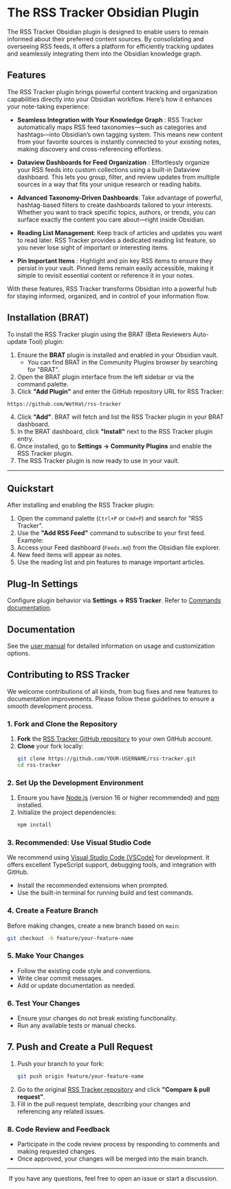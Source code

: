 # The RSS Tracker Obsidian Plugin

The RSS Tracker Obsidian plugin is designed to enable users to remain informed about their preferred content sources. By consolidating and overseeing RSS feeds, it offers a platform for efficiently tracking updates and seamlessly integrating them into the Obsidian knowledge graph.

## Features

The RSS Tracker plugin brings powerful content tracking and organization capabilities directly into your Obsidian workflow. Here’s how it enhances your note-taking experience:

- **Seamless Integration with Your Knowledge Graph** :
  RSS Tracker automatically maps RSS feed taxonomies—such as categories and hashtags—into Obsidian’s own tagging system. This means new content from your favorite sources is instantly connected to your existing notes, making discovery and cross-referencing effortless.

- **Dataview Dashboards for Feed Organization** :
  Effortlessly organize your RSS feeds into custom collections using a built-in Dataview dashboard. This lets you group, filter, and review updates from multiple sources in a way that fits your unique research or reading habits.

- **Advanced Taxonomy-Driven Dashboards**:
  Take advantage of powerful, hashtag-based filters to create dashboards tailored to your interests. Whether you want to track specific topics, authors, or trends, you can surface exactly the content you care about—right inside Obsidian.

- **Reading List Management**:
  Keep track of articles and updates you want to read later. RSS Tracker provides a dedicated reading list feature, so you never lose sight of important or interesting items.

- **Pin Important Items** :
  Highlight and pin key RSS items to ensure they persist in your vault. Pinned items remain easily accessible, making it simple to revisit essential content or reference it in your notes.

With these features, RSS Tracker transforms Obsidian into a powerful hub for staying informed, organized, and in control of your information flow.


## Installation (BRAT)

To install the RSS Tracker plugin using the BRAT (Beta Reviewers Auto-update Tool) plugin:
1. Ensure the **BRAT** plugin is installed and enabled in your Obsidian vault.
   - You can find BRAT in the Community Plugins browser by searching for "BRAT".
2. Open the BRAT plugin interface from the left sidebar or via the command palette.
3. Click **"Add Plugin"** and enter the GitHub repository URL for RSS Tracker:
```
https://github.com/WetHat/rss-tracker
```
4. Click **"Add"**. BRAT will fetch and list the RSS Tracker plugin in your BRAT dashboard.
5. In the BRAT dashboard, click **"Install"** next to the RSS Tracker plugin entry.
6. Once installed, go to **Settings → Community Plugins** and enable the RSS Tracker plugin.
7. The RSS Tracker plugin is now ready to use in your vault.

---

## Quickstart

After installing and enabling the RSS Tracker plugin:

1. Open the command palette (`Ctrl+P` or `Cmd+P`) and search for "RSS Tracker".
2. Use the **"Add RSS Feed"** command to subscribe to your first feed.
   Example:
3. Access your Feed dashboard (`Feeds.md`) from the Obsidian file explorer.
4. New feed items will appear as notes.
5. Use the reading list and pin features to manage important articles.

## Plug-In Settings

Configure plugin behavior via **Settings → RSS Tracker**. Refer to [Commands documentation](http://wethat.github.io/rss-tracker/settings).

## Documentation

See the [user manual](http://wethat.github.io/rss-tracker/index) for detailed information on usage and customization options.


## Contributing to RSS Tracker

We welcome contributions of all kinds, from bug fixes and new features to documentation improvements. Please follow these guidelines to ensure a smooth development process.

### 1. Fork and Clone the Repository

1. **Fork** the [RSS Tracker GitHub repository](https://github.com/WetHat/rss-tracker) to your own GitHub account.
2. **Clone** your fork locally:
   ```bash
   git clone https://github.com/YOUR-USERNAME/rss-tracker.git
   cd rss-tracker
   ```

### 2. Set Up the Development Environment

1. Ensure you have [Node.js](https://nodejs.org/) (version 16 or higher recommended) and [npm](https://www.npmjs.com/) installed.
2. Initialize the project dependencies:
   ```bash
   npm install
   ```

### 3. Recommended: Use Visual Studio Code

We recommend using [Visual Studio Code (VSCode)](https://code.visualstudio.com/) for development. It offers excellent TypeScript support, debugging tools, and integration with GitHub.

- Install the recommended extensions when prompted.
- Use the built-in terminal for running build and test commands.

### 4. Create a Feature Branch

Before making changes, create a new branch based on `main`:
```bash
git checkout -b feature/your-feature-name
```

### 5. Make Your Changes

- Follow the existing code style and conventions.
- Write clear commit messages.
- Add or update documentation as needed.

### 6. Test Your Changes

- Ensure your changes do not break existing functionality.
- Run any available tests or manual checks.

## 7. Push and Create a Pull Request

1. Push your branch to your fork:
   ```bash
   git push origin feature/your-feature-name
   ```
2. Go to the original [RSS Tracker repository](https://github.com/WetHat/rss-tracker) and click **"Compare & pull request"**.
3. Fill in the pull request template, describing your changes and referencing any related issues.

### 8. Code Review and Feedback

- Participate in the code review process by responding to comments and making requested changes.
- Once approved, your changes will be merged into the main branch.

---

 If you have any questions, feel free to open an issue or start a discussion.